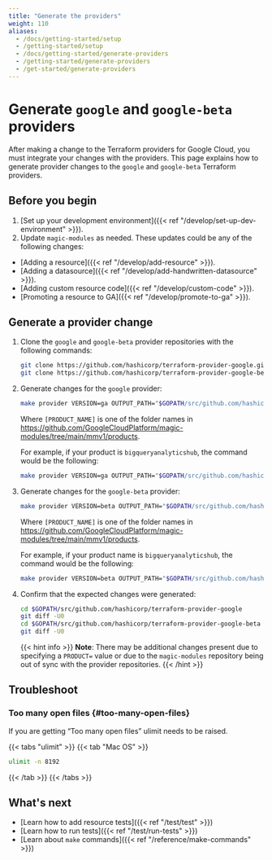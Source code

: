 ```yaml
---
title: "Generate the providers"
weight: 110
aliases:
  - /docs/getting-started/setup
  - /getting-started/setup
  - /docs/getting-started/generate-providers
  - /getting-started/generate-providers
  - /get-started/generate-providers
---
```


# Generate `google` and `google-beta` providers

After making a change to the Terraform providers for Google Cloud, you must
integrate your changes with the providers. This page explains how to generate
provider changes to the `google` and `google-beta` Terraform providers.

## Before you begin

1. [Set up your development environment]({{< ref "/develop/set-up-dev-environment" >}}).
1. Update `magic-modules` as needed. These updates could be any of the following changes:
  + [Adding a resource]({{< ref "/develop/add-resource" >}}).
  + [Adding a datasource]({{< ref "/develop/add-handwritten-datasource" >}}).
  + [Adding custom resource code]({{< ref "/develop/custom-code" >}}).
  + [Promoting a resource to GA]({{< ref "/develop/promote-to-ga" >}}).

## Generate a provider change

1. Clone the `google` and `google-beta` provider repositories with the following commands:

   ```bash
   git clone https://github.com/hashicorp/terraform-provider-google.git $GOPATH/src/github.com/hashicorp/terraform-provider-google
   git clone https://github.com/hashicorp/terraform-provider-google-beta.git $GOPATH/src/github.com/hashicorp/terraform-provider-google-beta
   ```
1. Generate changes for the `google` provider:
   ```bash
   make provider VERSION=ga OUTPUT_PATH="$GOPATH/src/github.com/hashicorp/terraform-provider-google" PRODUCT=[PRODUCT_NAME]
   ```
    Where `[PRODUCT_NAME]` is one of the folder names in
    https://github.com/GoogleCloudPlatform/magic-modules/tree/main/mmv1/products.

    For example, if your product is `bigqueryanalyticshub`, the command would be
    the following:

     ```bash
     make provider VERSION=ga OUTPUT_PATH="$GOPATH/src/github.com/hashicorp/terraform-provider-google" PRODUCT=bigqueryanalyticshub
     ```

1. Generate changes for the `google-beta` provider:
   ```bash
   make provider VERSION=beta OUTPUT_PATH="$GOPATH/src/github.com/hashicorp/terraform-provider-google-beta" PRODUCT=[PRODUCT_NAME]
   ```

    Where `[PRODUCT_NAME]` is one of the folder names in https://github.com/GoogleCloudPlatform/magic-modules/tree/main/mmv1/products.

    For example, if your product name is `bigqueryanalyticshub`, the command would be the following:

     ```bash
     make provider VERSION=beta OUTPUT_PATH="$GOPATH/src/github.com/hashicorp/terraform-provider-google-beta" PRODUCT=bigqueryanalyticshub
     ```

1. Confirm that the expected changes were generated:
   ```bash
   cd $GOPATH/src/github.com/hashicorp/terraform-provider-google
   git diff -U0
   cd $GOPATH/src/github.com/hashicorp/terraform-provider-google-beta
   git diff -U0
   ```


   {{< hint info >}}
   **Note**: There may be additional changes present due to specifying a
   `PRODUCT=` value or due to the `magic-modules` repository being out of sync
   with the provider repositories.
   {{< /hint >}}


## Troubleshoot

### Too many open files {#too-many-open-files}

If you are getting “Too many open files” ulimit needs to be raised.

{{< tabs "ulimit" >}}
{{< tab "Mac OS" >}}
```bash
ulimit -n 8192
```
{{< /tab >}}
{{< /tabs >}}

## What's next

+ [Learn how to add resource tests]({{< ref "/test/test" >}})
+ [Learn how to run tests]({{< ref "/test/run-tests" >}})
+ [Learn about `make` commands]({{< ref "/reference/make-commands" >}})
